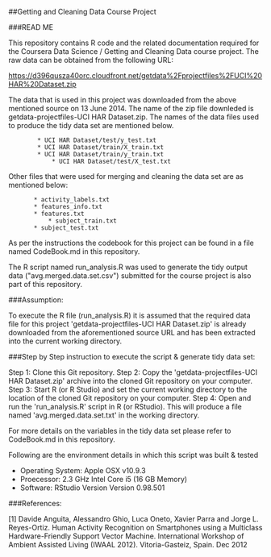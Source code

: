 ##Getting and Cleaning Data Course Project

###READ ME

This repository contains R code and the related documentation required for the Coursera Data Science / Getting and Cleaning Data course project.
The raw data can be obtained from the following URL:

https://d396qusza40orc.cloudfront.net/getdata%2Fprojectfiles%2FUCI%20HAR%20Dataset.zip

The data that is used in this project was downloaded from the above mentioned source on 13 June 2014. 
The name of the zip file downleded is getdata-projectfiles-UCI HAR Dataset.zip. 
The names of the data files used to produce the tidy data set are mentioned below.

	        * UCI HAR Dataset/test/y_test.txt
	        * UCI HAR Dataset/train/X_train.txt
	        * UCI HAR Dataset/train/y_train.txt
                * UCI HAR Dataset/test/X_test.txt
                
        
Other files that were used for merging and cleaning the data set are as mentioned below:

	       * activity_labels.txt
	       * features_info.txt
	       * features.txt
               * subject_train.txt
	       * subject_test.txt
               
               
As per the instructions the codebook for this project can be found in a file named CodeBook.md in this repository.

The R script named run_analysis.R was used to generate the tidy output data 
("avg.merged.data.set.csv") submitted for the course project is also part of this repository.

###Assumption:

To execute the R file (run_analysis.R) it is assumed that the required data file for this project 'getdata-projectfiles-UCI HAR Dataset.zip' is already downloaded from the aforementioned source URL and has been extracted into the current working directory.

###Step by Step instruction to execute the script & generate tidy data set:

Step 1: Clone this Git repository.
Step 2: Copy the 'getdata-projectfiles-UCI HAR Dataset.zip' archive into the cloned Git repository on your computer.
Step 3: Start R (or R Studio) and set the current working directory to the location of the cloned Git repository on your computer.
Step 4: Open and run the 'run_analysis.R' script in R (or RStudio). This will produce a file named 'avg.merged.data.set.txt' in the working directory.

For more details on the variables in the tidy data set please refer to CodeBook.md in this repository.

Following are the environment details in which this script was built & tested 

* Operating System: Apple OSX v10.9.3
* Proecessor: 2.3 GHz Intel Core i5 (16 GB Memory)
* Software: RStudio Version Version 0.98.501
        

###References:

[1] Davide Anguita, Alessandro Ghio, Luca Oneto, Xavier Parra and Jorge L. Reyes-Ortiz. Human Activity Recognition on Smartphones using a Multiclass Hardware-Friendly Support Vector Machine. International Workshop of Ambient Assisted Living (IWAAL 2012). Vitoria-Gasteiz, Spain. Dec 2012

